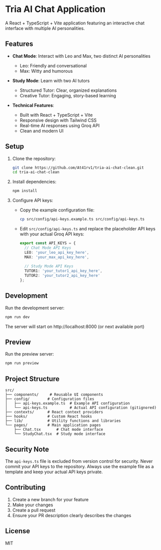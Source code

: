# Tria AI Chat Application

A React + TypeScript + Vite application featuring an interactive chat interface with multiple AI personalities.

## Features

- **Chat Mode**: Interact with Leo and Max, two distinct AI personalities
  - Leo: Friendly and conversational
  - Max: Witty and humorous

- **Study Mode**: Learn with two AI tutors
  - Structured Tutor: Clear, organized explanations
  - Creative Tutor: Engaging, story-based learning

- **Technical Features**:
  - Built with React + TypeScript + Vite
  - Responsive design with Tailwind CSS
  - Real-time AI responses using Groq API
  - Clean and modern UI

## Setup

1. Clone the repository:
   ```bash
   git clone https://github.com/At41rv1/tria-ai-chat-clean.git
   cd tria-ai-chat-clean
   ```

2. Install dependencies:
   ```bash
   npm install
   ```

3. Configure API keys:
   - Copy the example configuration file:
     ```bash
     cp src/config/api-keys.example.ts src/config/api-keys.ts
     ```
   - Edit `src/config/api-keys.ts` and replace the placeholder API keys with your actual Groq API keys:
     ```typescript
     export const API_KEYS = {
       // Chat Mode API Keys
       LEO: 'your_leo_api_key_here',
       MAX: 'your_max_api_key_here',
       
       // Study Mode API Keys
       TUTOR1: 'your_tutor1_api_key_here',
       TUTOR2: 'your_tutor2_api_key_here'
     };
     ```

## Development

Run the development server:
```bash
npm run dev
```

The server will start on http://localhost:8000 (or next available port)

## Preview

Run the preview server:
```bash
npm run preview
```

## Project Structure

```
src/
├── components/     # Reusable UI components
├── config/        # Configuration files
│   ├── api-keys.example.ts  # Example API configuration
│   └── api-keys.ts          # Actual API configuration (gitignored)
├── contexts/      # React context providers
├── hooks/         # Custom React hooks
├── lib/           # Utility functions and libraries
└── pages/         # Main application pages
    ├── Chat.tsx       # Chat mode interface
    └── StudyChat.tsx  # Study mode interface
```

## Security Note

The `api-keys.ts` file is excluded from version control for security. Never commit your API keys to the repository. Always use the example file as a template and keep your actual API keys private.

## Contributing

1. Create a new branch for your feature
2. Make your changes
3. Create a pull request
4. Ensure your PR description clearly describes the changes

## License

MIT
